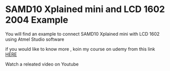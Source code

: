 # SAMD10 Xplained mini and LCD 1602 2004 Example
<p>You will find an example to connect SAMD10 Xplained mini with LCD 1602 using Atmel Studio software </p>
<p>if you would like to know more , koin my course on udemy from this link 
<a href="https://www.udemy.com/course/embedded-system-c-in-5-minutes-for-arm-cortex-atsamd10-xmini/?referralCode=CA9B9A9ACC9234F90A14">HERE</a></p>
<p>Watch a releated video on Youtube </p>
